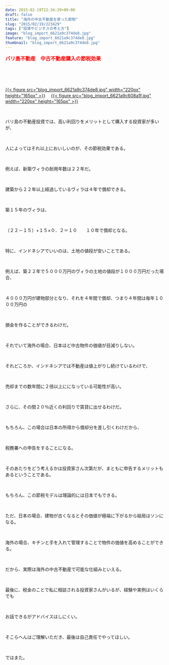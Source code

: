 ```yaml
---
date: 2015-02-19T22:34:29+09:00
draft: false
title: "海外の中古不動産を使った節税"
slug: "2015/02/19/223429"
tags: ["投資やビジネスの考え方"]
image: "blog_import_6621a9c374de8.jpg"
feature: "blog_import_6621a9c374de8.jpg"
thumbnail: "blog_import_6621a9c374de8.jpg"
---
```

<p><font color="#ff0000" size="3"><strong>バリ島不動産　中古不動産購入の節税効果</strong></font></p><br/><br/><p><br/><a href="blog_import_6621a9c4b065e.jpg">{{< figure src="blog_import_6621a9c374de8.jpg" width="220px" height="165px" >}}</a> 　<a href="blog_import_6621a9c749e8b.jpg">{{< figure src="blog_import_6621a9c608a1f.jpg" width="220px" height="165px" >}}</a> <br/></p><br/><p>バリ島の不動産投資では、高い利回りをメリットとして購入する投資家が多いが、</p><br/><p>人によってはそれ以上においしいのが、その節税効果である。</p><br/><p>例えば、新築ヴィラの耐用年数は２２年だ。</p><br/><p>建築から２２年以上経過しているヴィラは４年で償却できる。</p><br/><p>築１５年のヴィラは、</p><br/><p>（２２－１５）+１５×０．２＝１０　　１０年で償却となる。</p><br/><p>特に、インドネシアでいいのは、土地の値段が安いことである。</p><br/><p>例えば、築２２年で５０００万円のヴィラの土地の値段が１０００万円だった場合、</p><br/><p>４０００万円が建物部分となり、それを４年間で償却、つまり４年間は毎年１０００万円の</p><br/><p>損金を作ることができるわけだ。</p><br/><p>それでいて海外の場合、日本ほど中古物件の価値が目減りしない。</p><br/><p>それどころか、インドネシアでは不動産は値上がりし続けているわけで、</p><br/><p>売却までの数年間に２倍以上にになっている可能性が高い。</p><br/><p>さらに、その間２０％近くの利回りで賃貸に出せるわけだ。</p><br/><p>もちろん、この場合は日本の所得から償却分を差し引くわけだから、</p><br/><p>税務署への申告をすることになる。</p><br/><p>そのあたりをどう考えるかは投資家さん次第だが、まともに申告するメリットもあるということである。</p><br/><p>もちろん、この節税モデルは理論的には日本でもできる。</p><br/><p>ただ、日本の場合、建物が古くなるとその価値が極端に下がるから結局はソンになる。</p><br/><p>海外の場合、キチンと手を入れて管理することで物件の価値を高めることができる。</p><br/><p>だから、実際は海外の中古不動産で可能な仕組みといえる。</p><br/><p>最後に、税金のことで私に相談される投資家さんがいるが、経験や実例はいくらでも</p><br/><p>お話できるがアドバイスはしにくい。</p><br/><p>そこらへんはご理解いただき、最後は自己責任でやってほしい。</p><br/><p>ではまた。</p><br/><br/><br/><br/><br/>

